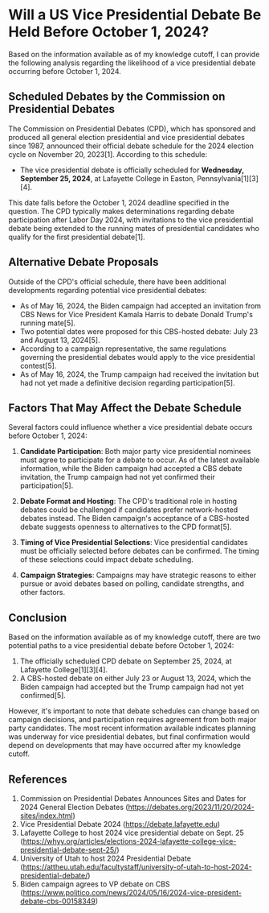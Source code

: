 # Will a US Vice Presidential Debate Be Held Before October 1, 2024?

Based on the information available as of my knowledge cutoff, I can provide the following analysis regarding the likelihood of a vice presidential debate occurring before October 1, 2024.

## Scheduled Debates by the Commission on Presidential Debates

The Commission on Presidential Debates (CPD), which has sponsored and produced all general election presidential and vice presidential debates since 1987, announced their official debate schedule for the 2024 election cycle on November 20, 2023[1]. According to this schedule:

- The vice presidential debate is officially scheduled for **Wednesday, September 25, 2024**, at Lafayette College in Easton, Pennsylvania[1][3][4].

This date falls before the October 1, 2024 deadline specified in the question. The CPD typically makes determinations regarding debate participation after Labor Day 2024, with invitations to the vice presidential debate being extended to the running mates of presidential candidates who qualify for the first presidential debate[1].

## Alternative Debate Proposals

Outside of the CPD's official schedule, there have been additional developments regarding potential vice presidential debates:

- As of May 16, 2024, the Biden campaign had accepted an invitation from CBS News for Vice President Kamala Harris to debate Donald Trump's running mate[5].
- Two potential dates were proposed for this CBS-hosted debate: July 23 and August 13, 2024[5].
- According to a campaign representative, the same regulations governing the presidential debates would apply to the vice presidential contest[5].
- As of May 16, 2024, the Trump campaign had received the invitation but had not yet made a definitive decision regarding participation[5].

## Factors That May Affect the Debate Schedule

Several factors could influence whether a vice presidential debate occurs before October 1, 2024:

1. **Candidate Participation**: Both major party vice presidential nominees must agree to participate for a debate to occur. As of the latest available information, while the Biden campaign had accepted a CBS debate invitation, the Trump campaign had not yet confirmed their participation[5].

2. **Debate Format and Hosting**: The CPD's traditional role in hosting debates could be challenged if candidates prefer network-hosted debates instead. The Biden campaign's acceptance of a CBS-hosted debate suggests openness to alternatives to the CPD format[5].

3. **Timing of Vice Presidential Selections**: Vice presidential candidates must be officially selected before debates can be confirmed. The timing of these selections could impact debate scheduling.

4. **Campaign Strategies**: Campaigns may have strategic reasons to either pursue or avoid debates based on polling, candidate strengths, and other factors.

## Conclusion

Based on the information available as of my knowledge cutoff, there are two potential paths to a vice presidential debate before October 1, 2024:

1. The officially scheduled CPD debate on September 25, 2024, at Lafayette College[1][3][4].
2. A CBS-hosted debate on either July 23 or August 13, 2024, which the Biden campaign had accepted but the Trump campaign had not yet confirmed[5].

However, it's important to note that debate schedules can change based on campaign decisions, and participation requires agreement from both major party candidates. The most recent information available indicates planning was underway for vice presidential debates, but final confirmation would depend on developments that may have occurred after my knowledge cutoff.

## References

1. Commission on Presidential Debates Announces Sites and Dates for 2024 General Election Debates (https://debates.org/2023/11/20/2024-sites/index.html)
2. Vice Presidential Debate 2024 (https://debate.lafayette.edu)
3. Lafayette College to host 2024 vice presidential debate on Sept. 25 (https://whyy.org/articles/elections-2024-lafayette-college-vice-presidential-debate-sept-25/)
4. University of Utah to host 2024 Presidential Debate (https://attheu.utah.edu/facultystaff/university-of-utah-to-host-2024-presidential-debate/)
5. Biden campaign agrees to VP debate on CBS (https://www.politico.com/news/2024/05/16/2024-vice-president-debate-cbs-00158349)
